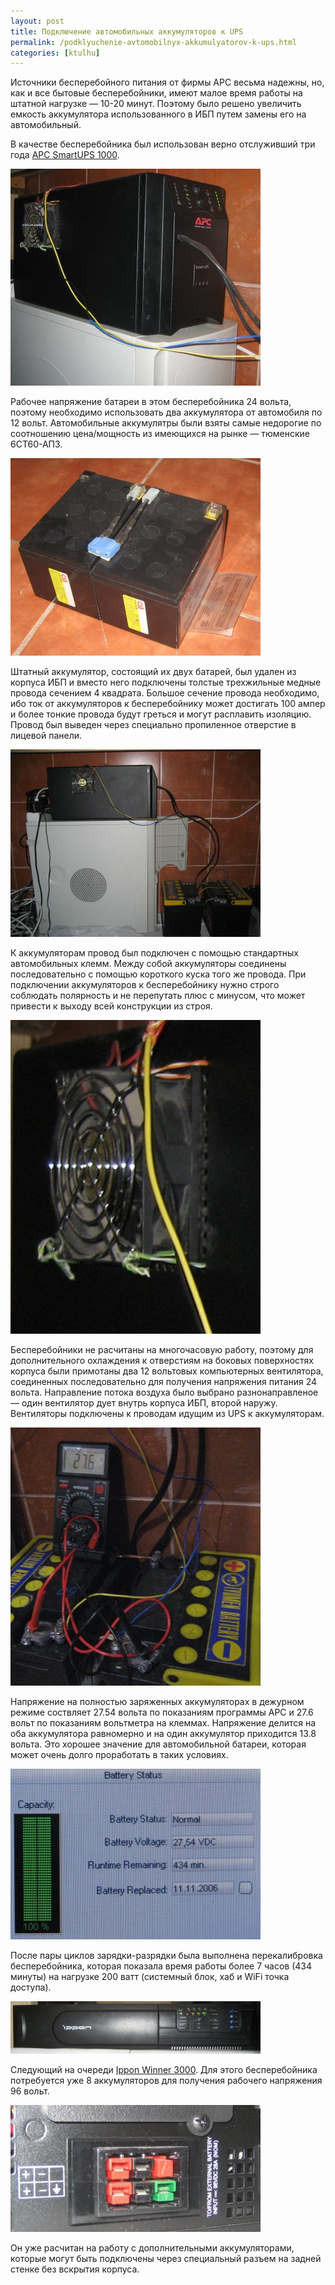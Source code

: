 ```yaml
---
layout: post
title: Подключение автомобильных аккумуляторов к UPS
permalink: /podklyuchenie-avtomobilnyx-akkumulyatorov-k-ups.html
categories: [ktulhu]
---
```



		
Источники бесперебойного питания от фирмы APC весьма надежны, но, как и все бытовые бесперебойники, имеют малое время работы на штатной нагрузке &#8212; 10-20 минут. Поэтому было решено увеличить емкость аккумулятора использованного в ИБП путем замены его на автомобильный.

<span id="more-108"></span>

В качестве бесперебойника был использован верно отслуживший три года <a href="http://www.apc.com/resource/include/techspec_index.cfm?base_sku=sua1000i">APC SmartUPS 1000</a>.



![_config.yml](/images/ktulhu/podklyuchenie-avtomobilnyx-akkumulyatorov-k-ups-1.jpg)


<!--more-->Рабочее напряжение батареи в этом бесперебойника 24 вольта, поэтому необходимо использовать два аккумулятора от автомобиля по 12 вольт. Автомобильные аккумулятры были взяты самые недорогие по соотношению цена/мощность из имеющихся на рынке &#8212; тюменские 6СТ60-АП3.



![_config.yml](/images/ktulhu/podklyuchenie-avtomobilnyx-akkumulyatorov-k-ups-2.jpg)


Штатный аккумулятор, состоящий их двух батарей, был удален из корпуса ИБП и вместо него подключены толстые трехжильные медные провода сечением 4 квадрата. Большое сечение провода необходимо, ибо ток от аккумуляторов к бесперебойнику может достигать 100 ампер и более тонкие провода будут греться и могут расплавить изоляцию. Провод был выведен через специально пропиленное отверстие в лицевой панели.



![_config.yml](/images/ktulhu/podklyuchenie-avtomobilnyx-akkumulyatorov-k-ups-3.jpg)


К аккумуляторам провод был подключен с помощью стандартных автомобильных клемм. Между собой аккумуляторы соединены последовательно с помощью короткого куска того же провода. При подключении аккумуляторов к бесперебойнику нужно строго соблюдать полярность и не перепутать плюс с минусом, что может привести к выходу всей конструкции из строя.



![_config.yml](/images/ktulhu/podklyuchenie-avtomobilnyx-akkumulyatorov-k-ups-4.jpg)


Бесперебойники не расчитаны на многочасовую работу, поэтому для дополнительного охлаждения к отверстиям на боковых поверхностях корпуса были примотаны два 12 вольтовых компьютерных вентилятора, соединенных последовательно для получения напряжения питания 24 вольта. Направление потока воздуха было выбрано разнонаправленое &#8212; один вентилятор дует внутрь корпуса ИБП, второй наружу. Вентиляторы подключены к проводам идущим из UPS к аккумуляторам.



![_config.yml](/images/ktulhu/podklyuchenie-avtomobilnyx-akkumulyatorov-k-ups-5.jpg)


Напряжение на полностью заряженных аккумуляторах в дежурном режиме соствляет 27.54 вольта по показаниям программы APC и 27.6 вольт по показаниям вольтметра на клеммах. Напряжение делится на оба аккумулятора равномерно и на один аккумулятор приходится 13.8 вольта. Это хорошее значение для автомобильной батареи, которая может очень долго проработать в таких условиях.



![_config.yml](/images/ktulhu/podklyuchenie-avtomobilnyx-akkumulyatorov-k-ups-6.jpg)


После пары циклов зарядки-разрядки была выполнена перекалибровка бесперебойника, которая показала время работы более 7 часов (434 минуты) на нагрузке 200 ватт (системный блок, хаб и WiFi точка доступа).



![_config.yml](/images/ktulhu/podklyuchenie-avtomobilnyx-akkumulyatorov-k-ups-7.jpg)


Следующий на очереди <a href="http://www.ippon.ru/ups/smartwinner.php">Ippon Winner 3000</a>. Для этого бесперебойника потребуется уже 8 аккумуляторов для получения рабочего напряжения 96 вольт.



![_config.yml](/images/ktulhu/podklyuchenie-avtomobilnyx-akkumulyatorov-k-ups-8.jpg)


Он уже расчитан на работу с дополнительными аккумуляторами, которые могут быть подключены через специальный разъем на задней стенке без вскрытия корпуса.

			
